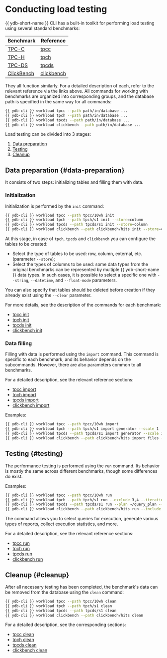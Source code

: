 # Conducting load testing

{{ ydb-short-name }} CLI has a built-in toolkit for performing load testing using several standard benchmarks:

| Benchmark                            | Reference                                                |
|--------------------------------------|----------------------------------------------------------|
| [TPC-C](https://tpc.org/tpcc/)       | [tpcc](../../reference/ydb-cli/workload-tpcc.md) |
| [TPC-H](https://tpc.org/tpch/)       | [tpch](../../reference/ydb-cli/workload-tpch.md) |
| [TPC-DS](https://tpc.org/tpcds/)     | [tpcds](../../reference/ydb-cli/workload-tpcds.md) |
| [ClickBench](https://benchmark.clickhouse.com/) | [clickbench](../../reference/ydb-cli/workload-click-bench.md) |

They all function similarly. For a detailed description of each, refer to the relevant reference via the links above. All commands for working with benchmarks are organized into corresponding groups, and the database path is specified in the same way for all commands:

```bash
{{ ydb-cli }} workload tpcc --path path/in/database ...
{{ ydb-cli }} workload tpch --path path/in/database ...
{{ ydb-cli }} workload tpcds --path path/in/database ...
{{ ydb-cli }} workload clickbench --path path/in/database ...
```

Load testing can be divided into 3 stages:

1. [Data preparation](#data-preparation)
1. [Testing](#testing)
1. [Cleanup](#cleanup)

## Data preparation {#data-preparation}

It consists of two steps: initializing tables and filling them with data.

### Initialization

Initialization is performed by the `init` command:

```bash
{{ ydb-cli }} workload tpcc --path tpcc/10wh init
{{ ydb-cli }} workload tpch --path tpch/s1 init --store=column
{{ ydb-cli }} workload tpcds --path tpcds/s1 init --store=column
{{ ydb-cli }} workload clickbench --path clickbench/hits init --store=column
```

At this stage, in case of `tpch`, `tpcds` and `clickbench` you can configure the tables to be created:

* Select the type of tables to be used: row, column, external, etc. (parameter `--store`);
* Select the types of columns to be used: some data types from the original benchmarks can be represented by multiple {{ ydb-short-name }} data types. In such cases, it is possible to select a specific one with `--string`, `--datetime`, and `--float-mode` parameters.

You can also specify that tables should be deleted before creation if they already exist using the `--clear` parameter.


For more details, see the description of the commands for each benchmark:

* [tpcc init](../../reference/ydb-cli/workload-tpcc.md#init)
* [tpch init](../../reference/ydb-cli/workload-tpch.md#init)
* [tpcds init](../../reference/ydb-cli/workload-tpcds.md#init)
* [clickbench init](../../reference/ydb-cli/workload-click-bench.md#init)

### Data filling

Filling with data is performed using the `import` command. This command is specific to each benchmark, and its behavior depends on the subcommands. However, there are also parameters common to all benchmarks.

For a detailed description, see the relevant reference sections:

* [tpcc import](../../reference/ydb-cli/workload-tpcc.md#load)
* [tpch import](../../reference/ydb-cli/workload-tpch.md#load)
* [tpcds import](../../reference/ydb-cli/workload-tpcds.md#load)
* [clickbench import](../../reference/ydb-cli/workload-click-bench.md#load)

Examples:

```bash
{{ ydb-cli }} workload tpcc --path tpcc/10wh import
{{ ydb-cli }} workload tpch --path tpch/s1 import generator --scale 1
{{ ydb-cli }} workload tpcds --path tpcds/s1 import generator --scale 1
{{ ydb-cli }} workload clickbench --path clickbench/hits import files --input hits.csv.gz
```

## Testing {#testing}

The performance testing is performed using the `run` command. Its behavior is mostly the same across different benchmarks, though some differences do exist.

Examples:

```bash
{{ ydb-cli }} workload tpcc --path tpcc/10wh run
{{ ydb-cli }} workload tpch --path tpch/s1 run --exсlude 3,4 --iterations 3
{{ ydb-cli }} workload tpcds --path tpcds/s1 run --plan ~/query_plan --include 2 --iterations 5
{{ ydb-cli }} workload clickbench --path clickbench/hits run --include 1-5,8
```

The command allows you to select queries for execution, generate various types of reports, collect execution statistics, and more.

For a detailed description, see the relevant reference sections:

* [tpcc run](../../reference/ydb-cli/workload-tpcc.md#run)
* [tpch run](../../reference/ydb-cli/workload-tpch.md#run)
* [tpcds run](../../reference/ydb-cli/workload-tpcds.md#run)
* [clickbench run](../../reference/ydb-cli/workload-click-bench.md#run)

## Cleanup {#cleanup}

After all necessary testing has been completed, the benchmark's data can be removed from the database using the `clean` command:

```bash
{{ ydb-cli }} workload tpcc --path tpcc/10wh clean
{{ ydb-cli }} workload tpch --path tpch/s1 clean
{{ ydb-cli }} workload tpcds --path tpcds/s1 clean
{{ ydb-cli }} workload clickbench --path clickbench/hits clean
```

For a detailed description, see the corresponding sections:

* [tpcc clean](../../reference/ydb-cli/workload-tpcc.md#cleanup)
* [tpch clean](../../reference/ydb-cli/workload-tpch.md#cleanup)
* [tpcds clean](../../reference/ydb-cli/workload-tpcds.md#cleanup)
* [clickbench clean](../../reference/ydb-cli/workload-click-bench.md#cleanup)

